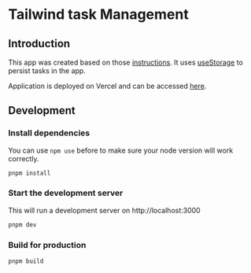 # Tailwind task Management

## Introduction
This app was created based on those [instructions](https://sandy-gatsby-552.notion.site/Test-Task-e10de2df2ddd459ea3895c94260c3847). It uses [useStorage](https://vueuse.org/core/useStorage/) to persist tasks in the app.

Application is deployed on Vercel and can be accessed [here](https://tailwind-task-management.vercel.app/). 

## Development

### Install dependencies
You can use `npm use` before to make sure your node version will work correctly.
```bash
pnpm install
```

### Start the development server
This will run a development server on http://localhost:3000
```bash
pnpm dev
```

### Build for production
```bash
pnpm build
```
